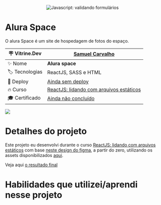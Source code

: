 <p align="center"> <img src="https://cursos.alura.com.br/assets/images/logos/logo-alura.svg" alt="Javascript: validando formulários"> </p>

# Alura Space
O alura Space é um site de hospedagem de fotos do espaço. 

| :placard: Vitrine.Dev     |[Samuel Carvalho](https://cursos.alura.com.br/vitrinedev/samurai-samuka)|
| ------------------------  | --- |
| :sparkles: Nome           | **Alura space**
| :label: Tecnologias       | ReactJS, SASS e HTML
| :rocket: Deploy           | [Ainda sem deploy]()
| :fire: Curso              | [ReactJS: lidando com arquivos estáticos](https://cursos.alura.com.br/course/react-javascript-arquivos-estaticos)
| :mortar_board: Certificado| [Ainda não concluído]()

![](https://3.bp.blogspot.com/-sbRzWXGOtUg/VKyLqYyurJI/AAAAAAAAAAM/wGbmdFErwz4/s1600/site_em_construcao.jpg#vitrinedev)

# Detalhes do projeto
Este projeto eu desenvolvi durante o curso [ReactJS: lidando com arquivos estáticos](https://cursos.alura.com.br/course/react-javascript-arquivos-estaticos) com base [neste design do figma](https://www.figma.com/file/Y1W8HJHKqlUdDFeWi8e4cz/Alura-Space-%7C-React%3A-arquivos-est%C3%A1ticos?node-id=89%3A4&t=5hUwuY9KfvWn98vN-0), a partir do zero, utilizando os assets disponibilizados [aqui](https://github.com/alura-cursos/teste-tecnico-alura-space/archive/refs/heads/main.zip).

Veja aqui [o resultado final]()

# Habilidades que utilizei/aprendi nesse projeto